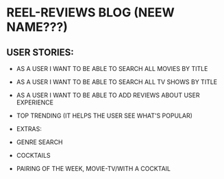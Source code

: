 # REEL-REVIEWS BLOG (NEEW NAME???)

## USER STORIES:

* AS A USER I WANT TO BE ABLE TO SEARCH ALL MOVIES BY TITLE
* AS A USER I WANT TO BE ABLE TO SEARCH ALL TV SHOWS BY TITLE
* AS A USER I WANT TO BE ABLE TO ADD REVIEWS ABOUT USER EXPERIENCE

* TOP TRENDING (IT HELPS THE USER SEE WHAT'S POPULAR)


* EXTRAS:
* GENRE SEARCH
* COCKTAILS
* PAIRING OF THE WEEK, MOVIE-TV/WITH A COCKTAIL
